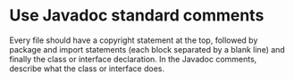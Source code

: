 # Use Javadoc standard comments
Every file should have a copyright statement at the top, followed by package and import statements 
(each block separated by a blank line) and finally the class or interface declaration. In the Javadoc comments, 
describe what the class or interface does.

